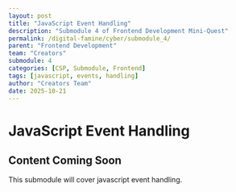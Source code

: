 ```yaml
---
layout: post
title: "JavaScript Event Handling"
description: "Submodule 4 of Frontend Development Mini-Quest"
permalink: /digital-famine/cyber/submodule_4/
parent: "Frontend Development"
team: "Creators"
submodule: 4
categories: [CSP, Submodule, Frontend]
tags: [javascript, events, handling]
author: "Creators Team"
date: 2025-10-21
---
```


# JavaScript Event Handling

## Content Coming Soon
This submodule will cover javascript event handling.
